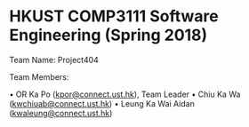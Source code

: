 # HKUST COMP3111 Software Engineering (Spring 2018)

Team Name: Project404

Team Members:

• OR Ka Po (kpor@connect.ust.hk), Team Leader
• Chiu Ka Wa (kwchiuab@connect.ust.hk)
• Leung Ka Wai Aidan (kwaleung@connect.ust.hk)